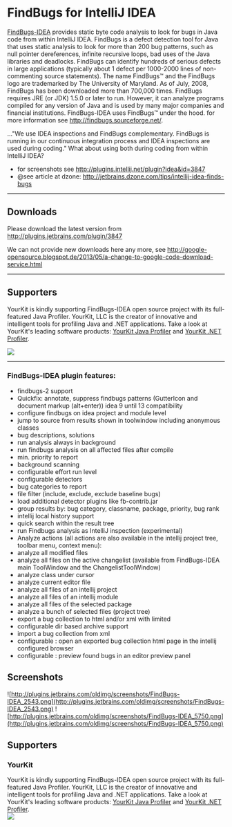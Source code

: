 # FindBugs for IntelliJ IDEA  #


[FindBugs-IDEA](Dashboard.md) provides static byte code analysis to look for bugs in Java code from within IntelliJ IDEA. FindBugs is a defect detection tool for Java that uses static analysis to look for more than 200 bug patterns, such as null pointer dereferences, infinite recursive loops, bad uses of the Java libraries and deadlocks. FindBugs can identify hundreds of serious defects in large applications (typically about 1 defect per 1000-2000 lines of non-commenting source statements). The name FindBugs™ and the FindBugs logo are trademarked by The University of Maryland. As of July, 2008, FindBugs has been downloaded more than 700,000 times. FindBugs requires JRE (or JDK) 1.5.0 or later to run. However, it can analyze programs compiled for any version of Java and is used by many major companies and financial institutions. FindBugs-IDEA uses FindBugs™ under the hood. for more information see http://findbugs.sourceforge.net/.

..."We use IDEA inspections and FindBugs complementary. FindBugs is running in our continuous integration process and IDEA inspections are used during coding." What about using both during coding from within IntelliJ IDEA?

  * for screenshots see http://plugins.intellij.net/plugin?idea&id=3847
  * @see article at dzone: http://jetbrains.dzone.com/tips/intellij-idea-finds-bugs



---


## Downloads ##

Please download the latest version from http://plugins.jetbrains.com/plugin/3847

We can not provide new downloads here any more, see http://google-opensource.blogspot.de/2013/05/a-change-to-google-code-download-service.html


---


## Supporters ##
YourKit is kindly supporting FindBugs-IDEA open source project with its full-featured Java Profiler.
YourKit, LLC is the creator of innovative and intelligent tools for profiling
Java and .NET applications. Take a look at YourKit's leading software products:
<a href='http://www.yourkit.com/java/profiler/index.jsp'>YourKit Java Profiler</a> and
<a href='http://www.yourkit.com/.net/profiler/index.jsp'>YourKit .NET Profiler</a>.

[![](http://www.yourkit.com/images/yklogo.png)](http://www.yourkit.com/java/profiler/index.jsp)

---



### FindBugs-IDEA plugin features: ###

  * findbugs-2 support
  * Quickfix: annotate, suppress findbugs patterns (GutterIcon and document markup (alt+enter)) idea 9 until 13 compatibility
  * configure findbugs on idea project and module level
  * jump to source from results shown in toolwindow including anonymous classes
  * bug descriptions, solutions
  * run analysis always in background
  * run findbugs analysis on all affected files after compile
  * min. priority to report
  * background scanning
  * configurable effort run level
  * configurable detectors
  * bug categories to report
  * file filter (include, exclude, exclude baseline bugs)
  * load additional detector plugins like fb-contrib.jar
  * group results by: bug category, classname, package, priority, bug rank
  * intellij local history support
  * quick search within the result tree
  * run Findbugs analysis as IntelliJ inspection (experimental)
  * Analyze actions (all actions are also available in the intellij project tree, toolbar  menu, context menu):
  * analyze all modified files
  * analyze all files on the active changelist (available from FindBugs-IDEA main ToolWindow and the ChangelistToolWindow)
  * analyze class under cursor
  * analyze current editor file
  * analyze all files of an intellij project
  * analyze all files of an intellij module
  * analyze all files of the selected package
  * analyze a bunch of selected files (project tree)
  * export a bug collection to html and/or xml with limited
  * configurable dir based archive support
  * import a bug collection from xml
  * configurable : open an exported bug collection html page in the intellij configured  browser
  * configurable : preview found bugs in an editor preview panel

## Screenshots ##
<a href='#screenshots'></a>
![http://plugins.jetbrains.com/oldimg/screenshots/FindBugs-IDEA_2543.png](http://plugins.jetbrains.com/oldimg/screenshots/FindBugs-IDEA_2543.png)
![http://plugins.jetbrains.com/oldimg/screenshots/FindBugs-IDEA_5750.png](http://plugins.jetbrains.com/oldimg/screenshots/FindBugs-IDEA_5750.png)

## Supporters ##
<a href='#supporters'></a>

### YourKit ###
<a href='#yourkit'></a>
YourKit is kindly supporting FindBugs-IDEA open source project with its full-featured Java Profiler.
YourKit, LLC is the creator of innovative and intelligent tools for profiling
Java and .NET applications. Take a look at YourKit's leading software products:
<a href='http://www.yourkit.com/java/profiler/index.jsp'>YourKit Java Profiler</a> and
<a href='http://www.yourkit.com/.net/profiler/index.jsp'>YourKit .NET Profiler</a>.<br>
<a href='http://www.yourkit.com/java/profiler/index.jsp'><img src='http://www.yourkit.com/images/yklogo.png' /></a>